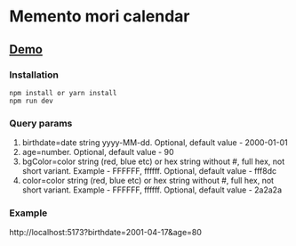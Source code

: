# Memento mori calendar

## [Demo](https://5kif4a.github.io/memento-mori-calendar)

### Installation

```
npm install or yarn install
npm run dev
```

### Query params

1. birthdate=date string yyyy-MM-dd. Optional, default value - 2000-01-01
2. age=number. Optional, default value - 90
3. bgColor=color string (red, blue etc) or hex string without #, full hex, not short variant. Example - FFFFFF, ffffff. Optional, default value - fff8dc
4. color=color string (red, blue etc) or hex string without #, full hex, not short variant. Example - FFFFFF, ffffff. Optional, default value - 2a2a2a

### Example

http://localhost:5173?birthdate=2001-04-17&age=80
